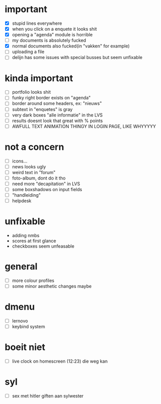 # important
- [x] stupid lines everywhere
- [x] when you click on a enquete it looks shit
- [x] opening a "agenda" module is horrible
- [ ] my documents is absolutely fucked 
- [x] normal documents also fucked(in "vakken" for example)
- [ ] uploading a file
- [ ] delijn has some issues with special busses but seem unfixable 

# kinda important
- [ ] portfolio looks shit
- [ ] funky right border exists on "agenda"
- [ ] border around some headers, ex: "nieuws"
- [ ] subtext in "enquetes" is gray
- [ ] very dark boxes "alle informatie" in the LVS
- [ ] results doesnt look that great with % points
- [ ] AWFULL TEXT ANIMATION THINGY IN LOGIN PAGE, LIKE WHYYYYY

# not a concern
- [ ] icons...
- [ ] news looks ugly
- [ ] weird text in "forum"
- [ ] foto-album, dont do it tho
- [ ] need more "decapitation" in LVS
- [ ] some boxshadows on input fields
- [ ] "handleiding"
- [ ] helpdesk

# unfixable
- adding nmbs
- scores at first glance
- checkboxes seem unfeasable

# general
- [ ] more colour profiles
- [ ] some minor aesthetic changes maybe

# dmenu
- [ ] lernovo
- [ ] keybind system
# boeit niet
- [ ] live clock on homescreen (12:23) die weg kan





































# syl
- [ ] sex met hitler giften aan sylwester
